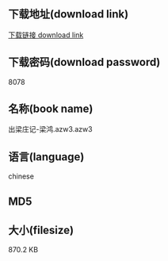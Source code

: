 ## 下载地址(download link)
[下载链接 download link](https://tutu365.netlify.app/?s=%E5%87%BA%E6%A2%81%E5%BA%84%E8%AE%B0-%E6%A2%81%E9%B8%BF.azw3)

## 下载密码(download password)
8078

## 名称(book name)
出梁庄记-梁鸿.azw3.azw3

## 语言(language)
chinese

## MD5


## 大小(filesize)
870.2 KB
